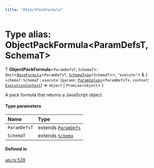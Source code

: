 ```yaml
---
title: "ObjectPackFormula"
---
```

# Type alias: ObjectPackFormula<ParamDefsT, SchemaT\>

Ƭ **ObjectPackFormula**<`ParamDefsT`, `SchemaT`\>: `Omit`<[`BaseFormula`](BaseFormula.md)<`ParamDefsT`, [`SchemaType`](SchemaType.md)<`SchemaT`\>\>, ``"execute"``\> & { `schema?`: `SchemaT` ; `execute`: (`params`: [`ParamValues`](ParamValues.md)<`ParamDefsT`\>, `context`: [`ExecutionContext`](../interfaces/ExecutionContext.md)) => `object` \| `Promise`<`object`\>  }

A pack formula that returns a JavaScript object.

#### Type parameters

| Name | Type |
| :------ | :------ |
| `ParamDefsT` | extends [`ParamDefs`](ParamDefs.md) |
| `SchemaT` | extends [`Schema`](Schema.md) |

#### Defined in

[api.ts:528](https://github.com/coda/packs-sdk/blob/main/api.ts#L528)
